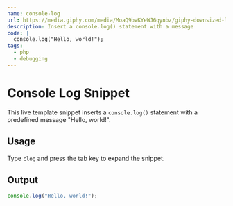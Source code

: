 ```yaml
---
name: console-log
url: https://media.giphy.com/media/MoaQ9bwKYeWJ6qynbz/giphy-downsized-large.gif
description: Insert a console.log() statement with a message
code: |
  console.log("Hello, world!");
tags:
  - php
  - debugging
---
```


# Console Log Snippet

This live template snippet inserts a `console.log()` statement with a predefined message "Hello, world!".

## Usage

Type `clog` and press the tab key to expand the snippet.

## Output

```javascript
console.log("Hello, world!");
```